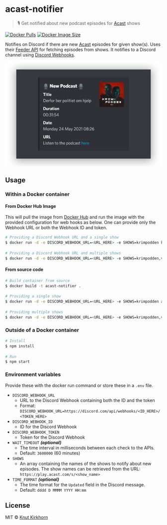 # acast-notifier
> 🎙️ Get notified about new podcast episodes for [Acast](https://acast.com) shows

[![Docker Pulls](https://img.shields.io/docker/pulls/knutkirkhorn/acast-notifier)](https://hub.docker.com/r/knutkirkhorn/acast-notifier) [![Docker Image Size](https://badgen.net/docker/size/knutkirkhorn/acast-notifier)](https://hub.docker.com/r/knutkirkhorn/acast-notifier)

Notifies on Discord if there are new [Acast](https://acast.com) episodes for given show(s). Uses their [Feeder API](https://feeder.acast.com/api/v1) for fetching episodes from shows. It notifies to a Discord channel using [Discord Webhooks](https://discord.com/developers/docs/resources/webhook).

<div align="center">
	<img src="https://raw.githubusercontent.com/Knutakir/acast-notifier/main/media/top-image.png" alt="Acast episode notification example">
</div>

## Usage
### Within a Docker container
#### From Docker Hub Image
This will pull the image from [Docker Hub](https://hub.docker.com/) and run the image with the provided configuration for web hooks as below. One can provide only the Webhook URL or both the Webhook ID and token.

```sh
# Providing a Discord Webhook URL and a single show
$ docker run -d -e DISCORD_WEBHOOK_URL=<URL_HERE> -e SHOWS=krimpodden knutkirkhorn/acast-notifier

# Providing a Discord Webhook URL and multiple shows
$ docker run -d -e DISCORD_WEBHOOK_URL=<URL_HERE> -e SHOWS=krimpodden,verdensgang knutkirkhorn/acast-notifier
```

#### From source code
```sh
# Build container from source
$ docker build -t acast-notifier .

# Providing a single show
$ docker run -d -e DISCORD_WEBHOOK_URL=<URL_HERE> -e SHOWS=krimpodden acast-notifier

# Providing multiple shows
$ docker run -d -e DISCORD_WEBHOOK_URL=<URL_HERE> -e SHOWS=krimpodden,verdensgang acast-notifier
```

### Outside of a Docker container
```sh
# Install
$ npm install

# Run
$ npm start
```

### Environment variables
Provide these with the docker run command or store these in a `.env` file.

- `DISCORD_WEBHOOK_URL`
    - URL to the Discord Webhook containing both the ID and the token
    - Format: `DISCORD_WEBHOOK_URL=https://discord.com/api/webhooks/<ID_HERE>/<TOKEN_HERE>`
- `DISCORD_WEBHOOK_ID`
    - ID for the Discord Webhook
- `DISCORD_WEBHOOK_TOKEN`
    - Token for the Discord Webhook
- `WAIT_TIMEOUT` ***(optional)***
    - The time interval in milliseconds between each check to the APIs.
    - Default: `3600000` (60 minutes)
- `SHOWS`
    - An array containing the names of the shows to notify about new episodes. The show names can be retrieved from the URL: `https://play.acast.com/s/<show_name>`
- `TIME_FORMAT` ***(optional)***
    - The time format for the `Updated` field in the Discord message.
    - Default: `dddd D MMMM YYYY HH:mm`

## License
MIT © [Knut Kirkhorn](https://github.com/Knutakir/acast-notifier/blob/main/LICENSE)
